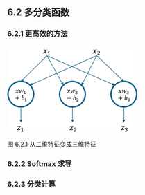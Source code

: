 
## 6.2 多分类函数

### 6.2.1 更高效的方法

<img src="./img/w2to3.png" width=300 />

图 6.2.1 从二维特征变成三维特征

### 6.2.2 Softmax 求导


### 6.2.3 分类计算
